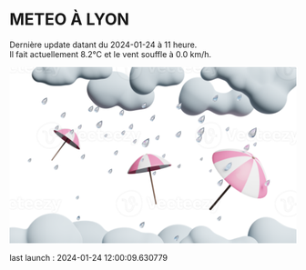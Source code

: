 # METEO À LYON

Dernière update datant du 2024-01-24 à 11 heure.  
Il fait actuellement 8.2°C et le vent souffle à 0.0 km/h.      

![](./.github/rain.png)

last launch : 2024-01-24 12:00:09.630779
